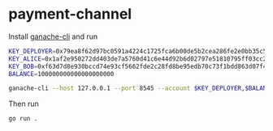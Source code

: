 # payment-channel

Install [ganache-cli](https://github.com/trufflesuite/ganache-cli) and run
```sh
KEY_DEPLOYER=0x79ea8f62d97bc0591a4224c1725fca6b00de5b2cea286fe2e0bb35c5e76be46e
KEY_ALICE=0x1af2e950272dd403de7a5760d41c6e44d92b6d02797e51810795ff03cc2cda4f
KEY_BOB=0xf63d7d8e930bccd74e93cf5662fde2c28fd8be95edb70c73f1bdd863d07f412e
BALANCE=100000000000000000000

ganache-cli --host 127.0.0.1 --port 8545 --account $KEY_DEPLOYER,$BALANCE --account $KEY_ALICE,$BALANCE --account $KEY_BOB,$BALANCE --blockTime=1 --gasPrice=0
```

Then run
```
go run .
```